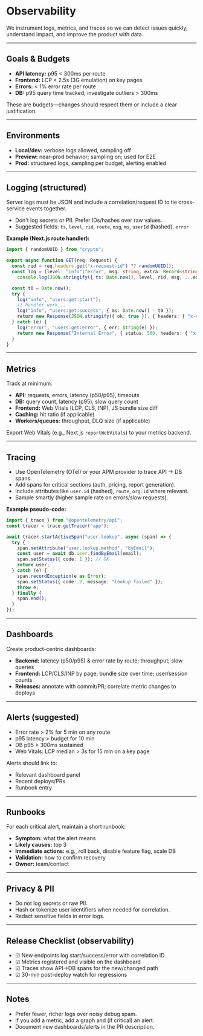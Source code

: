 # Observability

We instrument logs, metrics, and traces so we can detect issues quickly, understand impact, and improve the product with data.

---

## Goals & Budgets
- **API latency:** p95 < 300ms per route
- **Frontend:** LCP < 2.5s (3G emulation) on key pages
- **Errors:** < 1% error rate per route
- **DB:** p95 query time tracked; investigate outliers > 300ms

These are budgets—changes should respect them or include a clear justification.

---

## Environments
- **Local/dev:** verbose logs allowed, sampling off
- **Preview:** near-prod behavior; sampling on; used for E2E
- **Prod:** structured logs, sampling per budget, alerting enabled

---

## Logging (structured)
Server logs must be JSON and include a correlation/request ID to tie cross-service events together.

- Don't log secrets or PII. Prefer IDs/hashes over raw values.
- Suggested fields: `ts`, `level`, `rid`, `route`, `msg`, `ms`, `userId` (hashed), `error`

**Example (Next.js route handler):**
```ts
import { randomUUID } from "crypto";

export async function GET(req: Request) {
  const rid = req.headers.get("x-request-id") ?? randomUUID();
  const log = (level: "info"|"error", msg: string, extra: Record<string, unknown> = {}) =>
    console.log(JSON.stringify({ ts: Date.now(), level, rid, msg, ...extra }));

  const t0 = Date.now();
  try {
    log("info", "users:get:start");
    // handler work...
    log("info", "users:get:success", { ms: Date.now() - t0 });
    return new Response(JSON.stringify({ ok: true }), { headers: { "x-request-id": rid }});
  } catch (e) {
    log("error", "users:get:error", { err: String(e) });
    return new Response("Internal Error", { status: 500, headers: { "x-request-id": rid }});
  }
}
```

---

## Metrics
Track at minimum:
- **API:** requests, errors, latency (p50/p95), timeouts
- **DB:** query count, latency (p95), slow query count
- **Frontend:** Web Vitals (LCP, CLS, INP), JS bundle size diff
- **Caching:** hit ratio (if applicable)
- **Workers/queues:** throughput, DLQ size (if applicable)

Export Web Vitals (e.g., Next.js `reportWebVitals`) to your metrics backend.

---

## Tracing
- Use OpenTelemetry (OTel) or your APM provider to trace API → DB spans.
- Add spans for critical sections (auth, pricing, report generation).
- Include attributes like `user.id` (hashed), `route`, `org.id` where relevant.
- Sample smartly (higher sample rate on errors/slow requests).

**Example pseudo-code:**
```ts
import { trace } from "@opentelemetry/api";
const tracer = trace.getTracer("app");

await tracer.startActiveSpan("user.lookup", async (span) => {
  try {
    span.setAttribute("user.lookup.method", "byEmail");
    const user = await db.user.findByEmail(email);
    span.setStatus({ code: 1 }); // OK
    return user;
  } catch (e) {
    span.recordException(e as Error);
    span.setStatus({ code: 2, message: "lookup failed" });
    throw e;
  } finally {
    span.end();
  }
});
```

---

## Dashboards
Create product-centric dashboards:
- **Backend:** latency (p50/p95) & error rate by route; throughput; slow queries
- **Frontend:** LCP/CLS/INP by page; bundle size over time; user/session counts
- **Releases:** annotate with commit/PR; correlate metric changes to deploys

---

## Alerts (suggested)
- Error rate > 2% for 5 min on any route
- p95 latency > budget for 10 min
- DB p95 > 300ms sustained
- Web Vitals: LCP median > 3s for 15 min on a key page

Alerts should link to:
- Relevant dashboard panel
- Recent deploys/PRs
- Runbook entry

---

## Runbooks
For each critical alert, maintain a short runbook:
- **Symptom:** what the alert means
- **Likely causes:** top 3
- **Immediate actions:** e.g., roll back, disable feature flag, scale DB
- **Validation:** how to confirm recovery
- **Owner:** team/contact

---

## Privacy & PII
- Do not log secrets or raw PII.
- Hash or tokenize user identifiers when needed for correlation.
- Redact sensitive fields in error logs.

---

## Release Checklist (observability)
- ☑ New endpoints log start/success/error with correlation ID
- ☑ Metrics registered and visible on the dashboard
- ☑ Traces show API→DB spans for the new/changed path
- ☑ 30-min post-deploy watch for regressions

---

## Notes
- Prefer fewer, richer logs over noisy debug spam.
- If you add a metric, add a graph and (if critical) an alert.
- Document new dashboards/alerts in the PR description.

